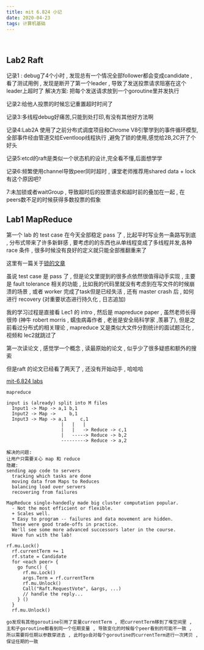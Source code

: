 ```yaml
---
title: mit 6.824 小记
date: 2020-04-23
tags: 计算机基础
---
```


&nbsp;

<!-- more -->

## Lab2 Raft

记录1 : debug了4个小时 , 发现总有一个情况全部follower都会变成candidate , 看了测试用例 , 发现是断开了第一个leader , 导致了发送投票请求阻塞在这个leader上超时了
解决方案: 把每个发送请求放到一个goroutine里并发执行

记录2:给他人投票的时候忘记重置超时时间了

记录3:多线程debug好痛苦,只能到处打印,有没有其他好方法啊

记录4:Lab2A 使用了之前分布式调度项目和Chrome V8引擎学到的事件循环模型,
全部事件经由管道交给Eventloop线程执行 ,避免了锁的使用,感觉给2B,2C开了个好头

记录5:etcd的raft是类似一个状态机的设计,完全看不懂,后面想学学

记录6:频繁使用channel导致peer同时超时 , 课堂老师推荐用shared data + lock 有这个原因吧?

7:未加锁或者waitGroup , 导致超时后的投票请求和超时前的叠加在一起 , 在peers数不足的时候获得多数投票的假象

## Lab1 MapReduce
第一个 lab 的 test case 在今天全部稳定 pass 了 , 比起平时写业务一条路写到底 , 分布式带来了许多新鲜感 , 要考虑的的东西也从单线程变成了多线程并发,各种 race 条件 , 很多时候没有良好的定义就只能全部推翻重来了

这里有一篇关于[锁的文章](https://pdos.csail.mit.edu/6.824/labs/raft-locking.txt)

虽说 test case 是 pass 了 , 但是论文里提到的很多点依然很值得动手实现 , 主要是 fault tolerance 相关的功能 , 比如我的代码里就没有考虑到在写文件的时候崩溃的场景 , 或者 worker 完成了task但是已经失活 , 还有 master crash 后 , 如何进行 recovery  (对重要状态进行持久化 , 日志追加)

我的学习过程是直接看 Lec1 的 intro , 然后是 mapreduce paper , 
虽然老师长得很帅 (神牛 robert morris , 蠕虫病毒作者 , 老爸是安全局科学家 ,羡慕了), 但是之前看过分布式的相关理论 , mapreduce 又是类似大文件分割统计的面试题泛化 ,  视频和 lec2就跳过了

第一次读论文 , 感觉学一个概念 , 读最原始的论文 , 似乎少了很多疑惑和额外的搜索

但是raft 的论文已经看了两天了 , 还没有开始动手 , 哈哈哈


[mit-6.824 labs](https://github.com/carlclone/MIT-6.824-LAB.git/)


```
mapreduce

input is (already) split into M files
  Input1 -> Map -> a,1 b,1
  Input2 -> Map ->     b,1
  Input3 -> Map -> a,1     c,1
                    |   |   |
                    |   |   -> Reduce -> c,1
                    |   -----> Reduce -> b,2
                    ---------> Reduce -> a,2

解决的问题:
让用户只需要关心 map 和 reduce
隐藏:
sending app code to servers
  tracking which tasks are done
  moving data from Maps to Reduces
  balancing load over servers
  recovering from failures

MapReduce single-handedly made big cluster computation popular.
  - Not the most efficient or flexible.
  + Scales well.
  + Easy to program -- failures and data movement are hidden.
  These were good trade-offs in practice.
  We'll see some more advanced successors later in the course.
  Have fun with the lab!
```


```
rf.mu.Lock()
  rf.currentTerm += 1
  rf.state = Candidate
  for <each peer> {
    go func() {
      rf.mu.Lock()
      args.Term = rf.currentTerm
      rf.mu.Unlock()
      Call("Raft.RequestVote", &args, ...)
      // handle the reply...
    } ()
  }
  rf.mu.Unlock()

go发现有其他goroutine引用了变量currentTerm , 把currentTerm移到了堆空间里 , 主和子goroutine都看到同一个任期变量 , 导致变化的时候每个peer看到的可能不一致 , 
所以需要将任期以参数穿进去 , 此时go会对每个goroutine的currentTerm进行一次拷贝 , 保证任期的一致
```



